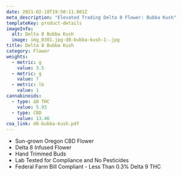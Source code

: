 ```yaml
---
date: 2021-02-18T19:50:11.801Z
meta_description: "Elevated Trading Delta 8 Flower: Bubba Kush"
templateKey: product-details
imageInfo:
  alt: Delta 8 Bubba Kush
  image: img_0301.jpg-d8-bubba-kush-1-.jpg
title: Delta 8 Bubba Kush
category: Flower
weights:
  - metric: g
    value: 3.5
  - metric: g
    value: 7
  - metric: lb
    value: 1
cannabinoids:
  - type: ∆8 THC
    value: 5.93
  - type: CBD
    value: 13.46
coa_link: d8-bubba-kush.pdf
---
```

* Sun-grown Oregon CBD Flower
* Delta 8 Infused Flower
* Hand Trimmed Buds
* Lab Tested for Compliance and No Pesticides
* Federal Farm Bill Compliant - Less Than 0.3% Delta 9 THC